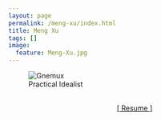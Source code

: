 ```yaml
---
layout: page
permalink: /meng-xu/index.html
title: Meng Xu
tags: []
image:
  feature: Meng-Xu.jpg
---
```

<figure>
  <img src="https://avatars2.githubusercontent.com/u/4099577?v=3&amp;s=200" alt="Gnemux">
  <figcaption>Practical Idealist</figcaption>
</figure>

<br>

<center>
    <a href="https://xumeng.me/resume">[ Resume ]</a>
</center>

